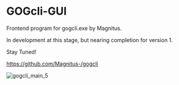 # GOGcli-GUI
Frontend program for gogcli.exe by Magnitus.

In development at this stage, but nearing completion for version 1.

Stay Tuned!

https://github.com/Magnitus-/gogcli

![gogcli_main_5](https://user-images.githubusercontent.com/19166041/109964344-77b8aa00-7d3d-11eb-9e3b-2c459a2ceffb.png)
